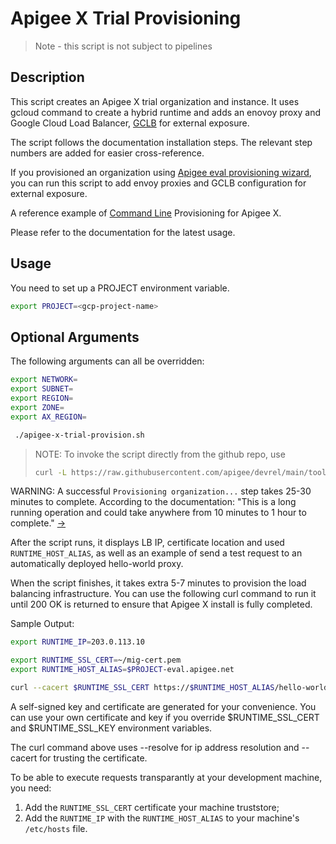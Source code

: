 # Apigee X Trial Provisioning

> Note - this script is not subject to pipelines

## Description

This script creates an Apigee X trial organization and instance. It uses
gcloud command to create a hybrid runtime and adds an enovoy proxy and
Google Cloud Load Balancer,
[GCLB](https://cloud.google.com/load-balancing/docs) for external exposure.

The script follows the documentation installation steps. The relevant step
numbers are added for easier cross-reference.

If you provisioned an organization using [Apigee eval provisioning wizard](https://cloud.google.com/apigee/docs/api-platform/get-started/eval-orgs#wiz),
you can run this script to add envoy proxies and GCLB configuration for
external exposure.

A reference example of [Command Line](https://cloud.google.com/apigee/docs/api-platform/get-started/install-cli)
Provisioning for Apigee X.

Please refer to the documentation for the latest usage.

## Usage

You need to set up a PROJECT environment variable.

```sh
export PROJECT=<gcp-project-name>
```

## Optional Arguments

The following arguments can all be overridden:

```sh
export NETWORK=
export SUBNET=
export REGION=
export ZONE=
export AX_REGION=
```

```sh
 ./apigee-x-trial-provision.sh
```

> NOTE: To invoke the script directly from the github repo, use
>
> ```sh
> curl -L https://raw.githubusercontent.com/apigee/devrel/main/tools/apigee-x-trial-provision/apigee-x-trial-provision.sh | bash -
> ```

WARNING: A successful `Provisioning organization...` step takes 25-30 minutes
to complete. According to the documentation: "This is a long running operation
and could take anywhere from 10 minutes to 1 hour to complete." [->](https://cloud.google.com/sdk/gcloud/reference/alpha/apigee/organizations/provision)

After the script runs, it displays LB IP, certificate location and
used `RUNTIME_HOST_ALIAS`, as well as an example of send a test
request to an automatically deployed hello-world proxy.

When the script finishes, it takes extra 5-7 minutes to provision
the load balancing infrastructure. You can use the following curl command
to run it until 200 OK is returned to ensure that Apigee X install
is fully completed.

Sample Output:

```sh
export RUNTIME_IP=203.0.113.10

export RUNTIME_SSL_CERT=~/mig-cert.pem
export RUNTIME_HOST_ALIAS=$PROJECT-eval.apigee.net

curl --cacert $RUNTIME_SSL_CERT https://$RUNTIME_HOST_ALIAS/hello-world -v --resolve "$RUNTIME_HOST_ALIAS:443:$RUNTIME_IP"
```

A self-signed key and certificate are generated for your convenience. You can
use your own certificate and key if you override $RUNTIME_SSL_CERT and
$RUNTIME_SSL_KEY environment variables.

The curl command above uses --resolve for ip address resolution
and --cacert for trusting the certificate.

To be able to execute requests transparantly at your development machine,
you need:

1. Add the `RUNTIME_SSL_CERT` certificate your machine truststore;
2. Add the `RUNTIME_IP` with the `RUNTIME_HOST_ALIAS` to
your machine's `/etc/hosts` file.
